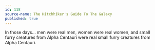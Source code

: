 ```yaml
---
id: 118
source-name: The Hitchhiker's Guide To The Galaxy
published: true
---
```


<p>In those days... men were real men, women were real women, and small furry creatures from Alpha Centauri were real small furry creatures from Alpha Centauri.</p>


